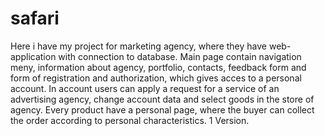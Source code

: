 # safari
Here i have my project for marketing agency, where they have web-application with connection to database. Main page contain navigation meny, information about agency, portfolio, contacts, feedback form and form of registration and authorization, which gives acces to a personal account. In account users can apply a request for a service of an advertising agency, change account data and select goods in the store of agency. Every product have a personal page, where the buyer can collect the order according to personal characteristics. 1 Version.
